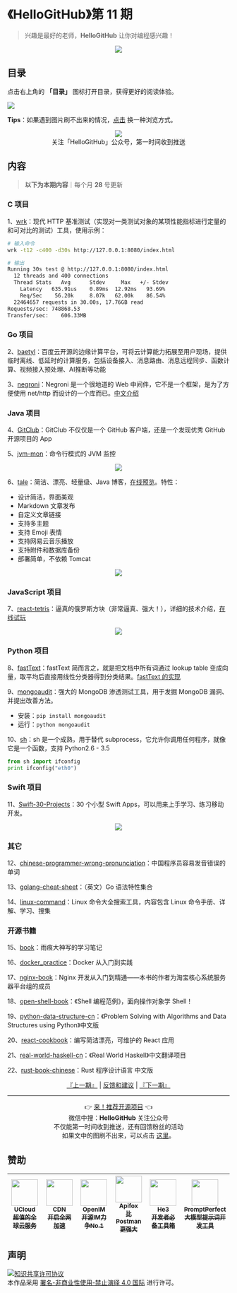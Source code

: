 # 《HelloGitHub》第 11 期
> 兴趣是最好的老师，**HelloGitHub** 让你对编程感兴趣！
<p align="center">
    <img src='https://raw.githubusercontent.com/521xueweihan/img_logo/master/logo/cover.jpg' style="max-width:100%;"></img>
</p>

## 目录

点击右上角的 **「目录」** 图标打开目录，获得更好的阅读体验。

![](https://raw.githubusercontent.com/521xueweihan/img_logo/master/logo/catalog.png)

**Tips**：如果遇到图片刷不出来的情况，[点击](https://hellogithub.com/periodical/volume/11) 换一种浏览方式。

<p align="center">
  <img src="https://raw.githubusercontent.com/521xueweihan/img_logo/master/logo/weixin.png" style="max-width:30%;"></img><br>
关注「HelloGitHub」公众号，第一时间收到推送
</p>

## 内容
> **以下为本期内容**｜每个月 **28** 号更新

### C 项目
1、[wrk](https://hellogithub.com/periodical/statistics/click/?target=https://github.com/wg/wrk)：现代 HTTP 基准测试（实现对一类测试对象的某项性能指标进行定量的和可对比的测试）工具，使用示例：
```sh
# 输入命令
wrk -t12 -c400 -d30s http://127.0.0.1:8080/index.html

# 输出
Running 30s test @ http://127.0.0.1:8080/index.html
  12 threads and 400 connections
  Thread Stats   Avg      Stdev     Max   +/- Stdev
    Latency   635.91us    0.89ms  12.92ms   93.69%
    Req/Sec    56.20k     8.07k   62.00k    86.54%
  22464657 requests in 30.00s, 17.76GB read
Requests/sec: 748868.53
Transfer/sec:    606.33MB
```


### Go 项目
2、[baetyl](https://hellogithub.com/periodical/statistics/click/?target=https://github.com/baetyl/baetyl)：百度云开源的边缘计算平台，可将云计算能力拓展至用户现场，提供临时离线、低延时的计算服务，包括设备接入、消息路由、消息远程同步、函数计算、视频接入预处理、AI推断等功能


3、[negroni](https://hellogithub.com/periodical/statistics/click/?target=https://github.com/urfave/negroni)：Negroni 是一个很地道的 Web 中间件，它不是一个框架，是为了方便使用 net/http 而设计的一个库而已。[中文介绍](https://github.com/urfave/negroni/blob/master/translations/README_zh_cn.md)


### Java 项目
4、[GitClub](https://hellogithub.com/periodical/statistics/click/?target=https://github.com/TellH/GitClub)：GitClub 不仅仅是一个 GitHub 客户端，还是一个发现优秀 GitHub 开源项目的 App


5、[jvm-mon](https://hellogithub.com/periodical/statistics/click/?target=https://github.com/ajermakovics/jvm-mon)：命令行模式的 JVM 监控



<p align="center"><img src='https://raw.githubusercontent.com/521xueweihan/img/master/hellogithub/11/81111993.png' style="max-width:80%; max-height=80%;"></img></p>

6、[tale](https://hellogithub.com/periodical/statistics/click/?target=https://github.com/otale/tale)：简洁、漂亮、轻量级、Java 博客，[在线预览](https://tale.biezhi.me/)。特性：
- 设计简洁，界面美观
- Markdown 文章发布
- 自定义文章链接
- 支持多主题
- 支持 Emoji 表情
- 支持网易云音乐播放
- 支持附件和数据库备份
- 部署简单，不依赖 Tomcat



<p align="center"><img src='https://raw.githubusercontent.com/521xueweihan/img/master/hellogithub/11/83033778.png' style="max-width:80%; max-height=80%;"></img></p>

### JavaScript 项目
7、[react-tetris](https://hellogithub.com/periodical/statistics/click/?target=https://github.com/chvin/react-tetris)：逼真的俄罗斯方块（非常逼真、强大！），详细的技术介绍，[在线试玩](https://chvin.github.io/react-tetris/?lan=zh)



<p align="center"><img src='https://raw.githubusercontent.com/521xueweihan/img/master/hellogithub/11/76954504.gif' style="max-width:80%; max-height=80%;"></img></p>

### Python 项目
8、[fastText](https://hellogithub.com/periodical/statistics/click/?target=https://github.com/facebookresearch/fastText)：fastText 简而言之，就是把文档中所有词通过 lookup table 变成向量，取平均后直接用线性分类器得到分类结果。[fastText 的实现](https://www.zybuluo.com/Wayne-Z/note/460881)


9、[mongoaudit](https://hellogithub.com/periodical/statistics/click/?target=https://github.com/stampery/mongoaudit)：强大的 MongoDB 渗透测试工具，用于发掘 MongoDB 漏洞、并提出改善方法。
- 安装：`pip install mongoaudit`
- 运行：`python mongoaudit`


10、[sh](https://hellogithub.com/periodical/statistics/click/?target=https://github.com/amoffat/sh)：sh 是一个成熟，用于替代 subprocess，它允许你调用任何程序，就像它是一个函数，支持 Python2.6 - 3.5

```python
from sh import ifconfig
print ifconfig("eth0")
```


### Swift 项目
11、[Swift-30-Projects](https://hellogithub.com/periodical/statistics/click/?target=https://github.com/soapyigu/Swift-30-Projects)：30 个小型 Swift Apps，可以用来上手学习、练习移动开发。



<p align="center"><img src='https://raw.githubusercontent.com/521xueweihan/img/master/hellogithub/11/51711443.jpg' style="max-width:80%; max-height=80%;"></img></p>

### 其它
12、[chinese-programmer-wrong-pronunciation](https://hellogithub.com/periodical/statistics/click/?target=https://github.com/shimohq/chinese-programmer-wrong-pronunciation)：中国程序员容易发音错误的单词


13、[golang-cheat-sheet](https://hellogithub.com/periodical/statistics/click/?target=https://github.com/a8m/golang-cheat-sheet)：（英文）Go 语法特性集合


14、[linux-command](https://hellogithub.com/periodical/statistics/click/?target=https://github.com/jaywcjlove/linux-command)：Linux 命令大全搜索工具，内容包含 Linux 命令手册、详解、学习、搜集


### 开源书籍
15、[book](https://hellogithub.com/periodical/statistics/click/?target=https://github.com/qyuhen/book)：雨痕大神写的学习笔记


16、[docker_practice](https://hellogithub.com/periodical/statistics/click/?target=https://github.com/yeasy/docker_practice)：Docker 从入门到实践


17、[nginx-book](https://hellogithub.com/periodical/statistics/click/?target=https://github.com/taobao/nginx-book)：Nginx 开发从入门到精通——本书的作者为淘宝核心系统服务器平台组的成员


18、[open-shell-book](https://hellogithub.com/periodical/statistics/click/?target=https://github.com/tinyclub/open-shell-book)：《Shell 编程范例》，面向操作对象学 Shell！


19、[python-data-structure-cn](https://hellogithub.com/periodical/statistics/click/?target=https://github.com/facert/python-data-structure-cn)：《Problem Solving with Algorithms and Data Structures using Python》中文版


20、[react-cookbook](https://hellogithub.com/periodical/statistics/click/?target=https://github.com/shimohq/react-cookbook)：编写简洁漂亮，可维护的 React 应用


21、[real-world-haskell-cn](https://hellogithub.com/periodical/statistics/click/?target=https://github.com/huangz1990/real-world-haskell-cn)：《Real World Haskell》中文翻译项目


22、[rust-book-chinese](https://hellogithub.com/periodical/statistics/click/?target=https://github.com/KaiserY/rust-book-chinese)：Rust 程序设计语言 中文版




<p align="center">
    <a href="https://github.com/521xueweihan/HelloGitHub/blob/master/content/HelloGitHub10.md">『上一期』</a> | <a href='https://github.com/521xueweihan/HelloGitHub/issues/899'>反馈和建议</a> | <a href="https://github.com/521xueweihan/HelloGitHub/blob/master/content/HelloGitHub12.md">『下一期』</a>
</p>

---
<p align="center">
    👉 <a href='https://hellogithub.com/periodical'>来！推荐开源项目</a> 👈<br>
    微信中搜：<strong>HelloGitHub</strong> 关注公众号<br>
    不仅能第一时间收到推送，还有回馈粉丝的活动<br>
    如果文中的图刷不出来，可以点击 <a href='https://hellogithub.com/periodical/volume/11'>这里</a>。
</p>

## 赞助


<table>
  <thead>
    <tr>
      <th align="center" style="width: 80px;">
        <a href="https://www.ucloud.cn/site/active/kuaijiesale.html?utm_term=logo&utm_campaign=hellogithub&utm_source=otherdsp&utm_medium=display&ytag=github_hellogithub_otherdsp_display">
          <img src="https://raw.githubusercontent.com/521xueweihan/img_logo/master/logo/ucloud.png" width="60px"><br>
          <sub>UCloud</sub><br>
          <sub>超值的全球云服务</sub>
        </a>
      </th>
      <th align="center" style="width: 80px;">
        <a href="https://www.upyun.com/">
          <img src="https://raw.githubusercontent.com/521xueweihan/img_logo/master/logo/upyun.png" width="60px"><br>
          <sub>CDN</sub><br>
          <sub>开启全网加速</sub>
        </a>
      </th>
      <th align="center" style="width: 80px;">
        <a href="https://github.com/OpenIMSDK/Open-IM-Server">
          <img src="https://raw.githubusercontent.com/521xueweihan/img_logo/master/logo/im.png" width="60px"><br>
          <sub>OpenIM</sub><br>
          <sub>开源IM力争No.1</sub>
        </a>
      </th>
      <th align="center" style="width: 80px;">
        <a href="https://apifox.cn/a103hello">
          <img src="https://raw.githubusercontent.com/521xueweihan/img_logo/master/logo/apifox.png" width="60px"><br>
          <sub>Apifox</sub><br>
          <sub>比 Postman 更强大</sub>
        </a>
      </th>
      <th align="center" style="width: 80px;">
        <a href="https://he3.app?utm_source=hellogithub&utm_medium=github&utm_campaign=hellogithub">
          <img src="https://raw.githubusercontent.com/521xueweihan/img_logo/master/logo/he3.png" width="60px"><br>
          <sub>He3</sub><br>
          <sub>开发者必备工具箱</sub>
        </a>
      </th>
      <th align="center" style="width: 80px;">
        <a href="https://promptperfect.jinaai.cn/a/KARRY">
          <img src="https://github-production-user-asset-6210df.s3.amazonaws.com/55871322/256815369-7539126d-cbfa-4c66-b607-00f4f9ef0123.jpg" width="60px"><br>
          <sub>PromptPerfect</sub><br>
          <sub>大模型提示词开发工具</sub>
        </a>
      </th>
    </tr>
  </thead>
</table>


## 声明
<a rel="license" href="https://creativecommons.org/licenses/by-nc-nd/4.0/deed.zh"><img alt="知识共享许可协议" style="border-width: 0" src="https://licensebuttons.net/l/by-nc-nd/4.0/88x31.png"></a><br>本作品采用 <a rel="license" href="https://creativecommons.org/licenses/by-nc-nd/4.0/deed.zh">署名-非商业性使用-禁止演绎 4.0 国际</a> 进行许可。
